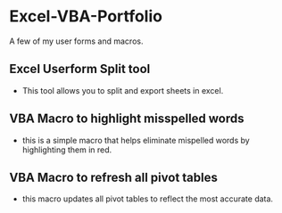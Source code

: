 # Excel-VBA-Portfolio 
A few of my user forms and macros. 

## Excel Userform Split tool
* This tool allows you to split and export sheets in excel. 

## VBA Macro to highlight misspelled words 
* this is a simple macro that helps eliminate mispelled words by highlighting them in red. 

## VBA Macro to refresh all pivot tables
* this macro updates all pivot tables to reflect the most accurate data. 

 
